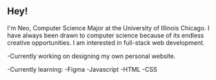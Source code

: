 ## Hey! 
  I'm Neo, Computer Science Major at the University of Illinois Chicago. I have always been drawn to computer science because of its endless creative opportunities. I am interested in full-stack web development.

-Currently working on designing my own personal website.

-Currently learning:
  -Figma
  -Javascript
  -HTML
  -CSS
